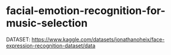 # facial-emotion-recognition-for-music-selection

DATASET:
https://www.kaggle.com/datasets/jonathanoheix/face-expression-recognition-dataset/data